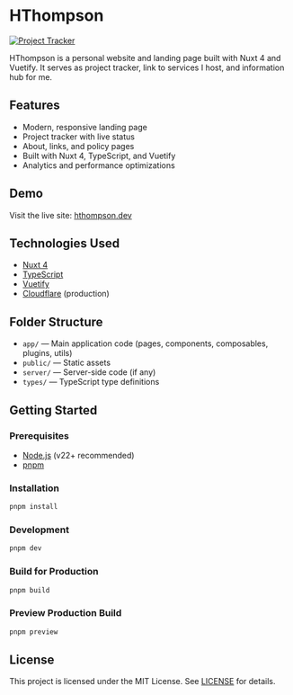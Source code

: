 # HThompson

[![Project Tracker](https://img.shields.io/badge/repo%20status-Project%20Tracker-lightgrey)](https://hthompson.dev/project-tracker)

HThompson is a personal website and landing page built with Nuxt 4 and Vuetify. It serves as project tracker, link to services I host, and information hub for me.

## Features

- Modern, responsive landing page
- Project tracker with live status
- About, links, and policy pages
- Built with Nuxt 4, TypeScript, and Vuetify
- Analytics and performance optimizations

## Demo

Visit the live site: [hthompson.dev](https://hthompson.dev)

## Technologies Used

- [Nuxt 4](https://nuxt.com/)
- [TypeScript](https://www.typescriptlang.org/)
- [Vuetify](https://vuetifyjs.com/)
- [Cloudflare](https://www.cloudflare.com/) (production)

## Folder Structure

- `app/` — Main application code (pages, components, composables, plugins, utils)
- `public/` — Static assets
- `server/` — Server-side code (if any)
- `types/` — TypeScript type definitions

## Getting Started

### Prerequisites

- [Node.js](https://nodejs.org/) (v22+ recommended)
- [pnpm](https://pnpm.io/)

### Installation
```bash
pnpm install
```

### Development
```bash
pnpm dev
```

### Build for Production
```bash
pnpm build
```

### Preview Production Build
```bash
pnpm preview
```

## License

This project is licensed under the MIT License. See [LICENSE](./LICENSE) for details.

